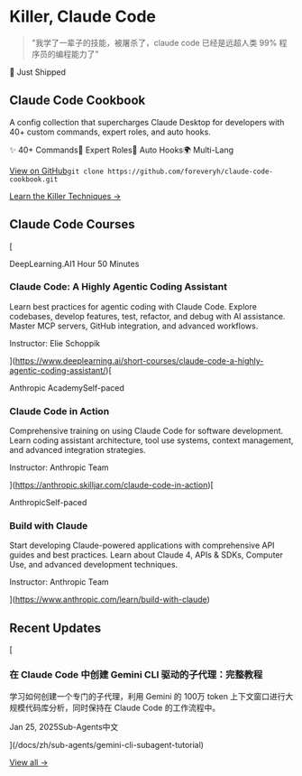 # Killer, Claude Code

> "我学了一辈子的技能，被屠杀了，claude code 已经是远超人类 99% 程序员的编程能力了"

🚀 Just Shipped

## Claude Code Cookbook

A config collection that supercharges Claude Desktop for developers with 40+ custom commands, expert roles, and auto hooks.

✨ 40+ Commands🎯 Expert Roles🔧 Auto Hooks🌍 Multi-Lang

[View on GitHub](https://github.com/foreveryh/claude-code-cookbook)`git clone https://github.com/foreveryh/claude-code-cookbook.git`

[Learn the Killer Techniques →](/docs)

## Claude Code Courses

[

DeepLearning.AI1 Hour 50 Minutes

### Claude Code: A Highly Agentic Coding Assistant

Learn best practices for agentic coding with Claude Code. Explore codebases, develop features, test, refactor, and debug with AI assistance. Master MCP servers, GitHub integration, and advanced workflows.

Instructor: Elie Schoppik



](https://www.deeplearning.ai/short-courses/claude-code-a-highly-agentic-coding-assistant/)[

Anthropic AcademySelf-paced

### Claude Code in Action

Comprehensive training on using Claude Code for software development. Learn coding assistant architecture, tool use systems, context management, and advanced integration strategies.

Instructor: Anthropic Team



](https://anthropic.skilljar.com/claude-code-in-action)[

AnthropicSelf-paced

### Build with Claude

Start developing Claude-powered applications with comprehensive API guides and best practices. Learn about Claude 4, APIs & SDKs, Computer Use, and advanced development techniques.

Instructor: Anthropic Team



](https://www.anthropic.com/learn/build-with-claude)

## Recent Updates

[

### 在 Claude Code 中创建 Gemini CLI 驱动的子代理：完整教程

学习如何创建一个专门的子代理，利用 Gemini 的 100万 token 上下文窗口进行大规模代码库分析，同时保持在 Claude Code 的工作流程中。

Jan 25, 2025Sub-Agents中文



](/docs/zh/sub-agents/gemini-cli-subagent-tutorial)

[View all →](/docs)